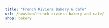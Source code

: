 ```yaml
---
title: "French Riviera Bakery & Cafe"
url: /houston/french-riviera-bakery-and-cafe/
shop: bakery
---
```

